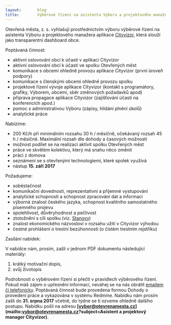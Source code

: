 ```yaml
---
layout:       blog
title:        Výběrové řízení na asistenta Výboru a projektového manažera aplikace Cityvizor
---
```

Otevřená města, z. s. vyhlašují prostřednictvím výboru výběrové řízení na asistenta Výboru a projektového manažera aplikace [Cityvizor](https://cityvizor.cz/), která slouží jako transparentní dashboard obce.

Poptávaná činnost:
- aktivní oslovování obcí k účasti v aplikaci Cityvizor
- aktivní oslovování obcí k účasti ve spolku Otevřených měst
- komunikace s obcemi ohledně provozu aplikace Cityvizor (první úroveň podpory)
- komunikace s členskými obcemi ohledně provozu spolku
- projektové řízení vývoje aplikace Cityvizor (kontakt s programátory, grafiky, Výborem, obcemi, sběr změnových požadavků apod)
- příprava propagace aplikace Cityvizor (zajišťování účasti na konferencích apod.)
- pomoc s administrativou Výboru (zápisy, hlídání plnění úkolů)
- analytické práce

Nabízíme:
- 200 Kč/h při minimálním rozsahu 30 h / měsíčně, očekávaný rozsah 45 h / měsíčně. Maximální rozsah dle dohody a časových možností
- možnost podílet se na realizaci aktivit spolku Otevřených měst
- práce ve skvělém kolektivu, který má snahu něco změnit
- práci z domova
- seznámení se s otevřenými technologiemi, které spolek využívá
- nástup **15. září 2017**

Požadujeme:
- soběstačnost
- komunikační dovednosti, reprezentativní a příjemné vystupování
- analytické schopnosti a schopnost zpracování dat a informací
- výborná znalost českého jazyka, schopnost kvalitního samostatného písemného projevu
- spolehlivost, důvěryhodnost a pečlivost
- ztotožnění s cíli spolku (viz. [Stanovy](https://gitlab.com/otevrenamesta/documents/blob/a6c70d153b91cf1c7d125c869608fb964114c1e5/listiny/stanovy.pdf))
- znalost ekonomického názvosloví v rozsahu užití v Cityvizor výhodou
- čestné prohlášení o trestní bezúhonnosti (o čistém trestním rejstříku)

Zasílání nabídek:

V nabídce nám, prosím, zašli v jednom PDF dokumentu následující materiály:
1. krátký motivační dopis,
2. svůj životopis

Podrobnosti o výběrovém řízení si přečti v pravidlech výběrového řízení. Pokud máš zájem o upřesnění informací, neváhej se na nás obrátit [emailem či telefonicky](/kontakty/).
Poptávaná činnost bude provedena formou Dohody o provedení práce a vykazována v systému Redmine.
Nabídku nám prosím zašli do **31. srpna 2017** včetně, do týdne se ti ozveme ohledně dalšího postupu. Nabídku pošli na adresu **[vybor@otevrenamesta.cz](mailto:vybor@otevrenamesta.cz?subject=Asistent a projektový manager Cityvizor)**.

